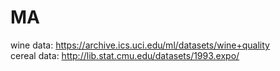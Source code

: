 # MA

wine data: https://archive.ics.uci.edu/ml/datasets/wine+quality<br>
cereal data: http://lib.stat.cmu.edu/datasets/1993.expo/
